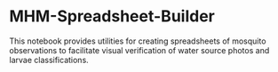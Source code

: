 # MHM-Spreadsheet-Builder

This notebook provides utilities for creating spreadsheets of mosquito observations to facilitate visual verification of water source photos and larvae classifications.
